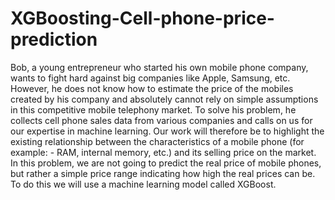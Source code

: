 # XGBoosting-Cell-phone-price-prediction



Bob, a young entrepreneur who started his own mobile phone company, 
wants to fight hard against big companies like Apple, Samsung, etc.
However, he does not know how to estimate the price of the mobiles created by his 
company and absolutely cannot rely on simple assumptions in this competitive 
mobile telephony market. To solve his problem, he collects cell phone sales data 
from various companies and calls on us for our expertise in machine learning.
Our work will therefore be to highlight the existing relationship between the characteristics 
of a mobile phone (for example: - RAM, internal memory, etc.) and its selling price on the 
market.
In this problem, we are not going to predict the real price of mobile phones, but 
rather a simple price range indicating how high the real prices can be.
To do this we will use a machine learning model called XGBoost.
